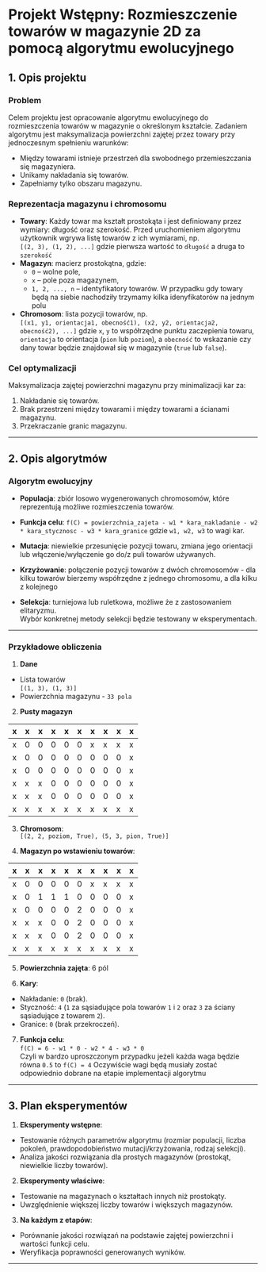 # Projekt Wstępny: Rozmieszczenie towarów w magazynie 2D za pomocą algorytmu ewolucyjnego

## 1. Opis projektu

### Problem
Celem projektu jest opracowanie algorytmu ewolucyjnego do rozmieszczenia towarów w magazynie o określonym kształcie. Zadaniem algorytmu jest maksymalizacja powierzchni zajętej przez towary przy jednoczesnym spełnieniu warunków:
- Między towarami istnieje przestrzeń dla swobodnego przemieszczania się magazyniera.
- Unikamy nakładania się towarów.
- Zapełniamy tylko obszaru magazynu.

### Reprezentacja magazynu i chromosomu
- **Towary**: Każdy towar ma kształt prostokąta i jest definiowany przez wymiary: długość oraz szerokość. Przed uruchomieniem algorytmu użytkownik wgrywa listę towarów z ich wymiarami, np.     
`[(2, 3), (1, 2), ...]`
gdzie pierwsza wartość to `długość` a druga to `szerokość`
- **Magazyn**: macierz prostokątna, gdzie:
  - `0` – wolne pole,
  - `x` – pole poza magazynem,
  - `1, 2, ..., n` – identyfikatory towarów. W przypadku gdy towary będą na siebie nachodziły trzymamy kilka idenyfikatorów na jednym polu
- **Chromosom**: lista pozycji towarów, np.  
`[(x1, y1, orientacja1, obecność1), (x2, y2, orientacja2, obecność2), ...]`
gdzie `x`, `y` to współrzędne punktu zaczepienia towaru, `orientacja` to orientacja (`pion` lub `poziom`), a `obecność` to wskazanie czy dany towar będzie znajdował się w magazynie (`true` lub `false`).

### Cel optymalizacji
Maksymalizacja zajętej powierzchni magazynu przy minimalizacji kar za:
1. Nakładanie się towarów.
2. Brak przestrzeni między towarami i między towarami a ścianami magazynu.
3. Przekraczanie granic magazynu.

---

## 2. Opis algorytmów

### Algorytm ewolucyjny
- **Populacja**: zbiór losowo wygenerowanych chromosomów, które reprezentują możliwe rozmieszczenia towarów.
- **Funkcja celu**:
`f(C) = powierzchnia_zajeta - w1 * kara_nakladanie - w2 * kara_stycznosc - w3 * kara_granice`
gdzie `w1, w2, w3` to wagi kar.

- **Mutacja**: niewielkie przesunięcie pozycji towaru, zmiana jego orientacji lub włączenie/wyłączenie go do/z puli towarów używanych.
- **Krzyżowanie**: połączenie pozycji towarów z dwóch chromosomów - dla kilku towarów bierzemy współrzędne z jednego chromosomu, a dla kilku z kolejnego
- **Selekcja**: turniejowa lub ruletkowa, możliwe że z zastosowaniem elitaryzmu.    
Wybór konkretnej metody selekcji będzie testowany w eksperymentach.
---

### Przykładowe obliczenia
1. **Dane**    
* Lista towarów   
`[(1, 3), (1, 3)]`
* Powierzchnia magazynu - `33 pola`  

2. **Pusty magazyn**

| x | x | x | x | x | x | x | x | x | x |
|---|---|---|---|---|---|---|---|---|---|
| x | 0 | 0 | 0 | 0 | 0 | x | x | x | x |
| x | 0 | 0 | 0 | 0 | 0 | 0 | 0 | 0 | x |
| x | 0 | 0 | 0 | 0 | 0 | 0 | 0 | 0 | x |
| x | x | x | 0 | 0 | 0 | 0 | 0 | 0 | x |
| x | x | x | 0 | 0 | 0 | 0 | 0 | 0 | x |
| x | x | x | x | x | x | x | x | x | x |   

3. **Chromosom**:  
`[(2, 2, poziom, True), (5, 3, pion, True)]`


4. **Magazyn po wstawieniu towarów**:

| x | x | x | x | x | x | x | x | x | x |
|---|---|---|---|---|---|---|---|---|---|
| x | 0 | 0 | 0 | 0 | 0 | x | x | x | x |
| x | 0 | 1 | 1 | 1 | 0 | 0 | 0 | 0 | x |
| x | 0 | 0 | 0 | 0 | 2 | 0 | 0 | 0 | x |
| x | x | x | 0 | 0 | 2 | 0 | 0 | 0 | x |
| x | x | x | 0 | 0 | 2 | 0 | 0 | 0 | x |
| x | x | x | x | x | x | x | x | x | x |

5. **Powierzchnia zajęta**: 6 pól  

6. **Kary**:
- Nakładanie: `0` (brak).
- Styczność: `4` (`1` za sąsiadujące pola towarów `1` i `2` oraz `3` za ściany sąsiadujące z towarem `2`).
- Granice: `0` (brak przekroczeń).

7. **Funkcja celu**:  
`f(C) = 6 - w1 * 0 - w2 * 4 - w3 * 0`   
Czyli w bardzo uproszczonym przypadku jeżeli każda waga będzie równa `0.5` to `f(C) = 4`
Oczywiście wagi będą musiały zostać odpowiednio dobrane na etapie implementacji algorytmu

---

## 3. Plan eksperymentów

1. **Eksperymenty wstępne**:
- Testowanie różnych parametrów algorytmu (rozmiar populacji, liczba pokoleń, prawdopodobieństwo mutacji/krzyżowania, rodzaj selekcji).
- Analiza jakości rozwiązania dla prostych magazynów (prostokąt, niewielkie liczby towarów).

2. **Eksperymenty właściwe**:
- Testowanie na magazynach o kształtach innych niż prostokąty.
- Uwzględnienie większej liczby towarów i większych magazynów.

3. **Na każdym z etapów**:
- Porównanie jakości rozwiązań na podstawie zajętej powierzchni i wartości funkcji celu.
- Weryfikacja poprawności generowanych wyników.
--- 

